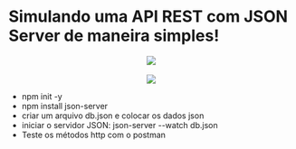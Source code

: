 # Simulando uma API REST com JSON Server de maneira simples!
<div align="center">
<img src="https://github.com/kellyabud/APi_fake_jsonserver/assets/135430840/178d086e-817b-43af-94ce-1b7d5e242f08" />
</div>
</br>
<div align="center">
<img src="https://github.com/kellyabud/APi_fake_jsonserver/assets/135430840/3623ced5-d2e2-406a-a6a7-0ed57755212e" />
</div>


- npm init -y
- npm install json-server
- criar um arquivo db.json e colocar os dados json
- iniciar o servidor JSON: json-server --watch db.json
- Teste os métodos http com o postman
